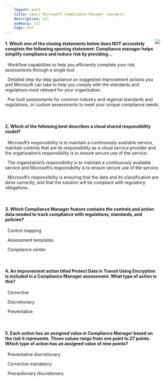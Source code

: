 ```yaml
---
    layout: post
    title: Learn Microsoft Compliance Manager concepts 
    description: nil
    summary: nil
    tags: nil
---
```



 <a target="_blank" href="https://docs.microsoft.com/en-us/learn/modules/compmgmt-learn-concepts/knowledge-check/"><i class="fas fa-external-link-alt"></i> </a>
 <img align="right" src="https://docs.microsoft.com/en-us/learn/achievements/learn-microsoft-compliance-manager-concepts.svg">
####  1. Which one of the closing statements below does NOT accurately complete the following opening statement: Compliance manager helps simplify compliance and reduce risk by providing…


<i class='far fa-square'></i> &nbsp;&nbsp;Workflow capabilities to help you efficiently complete your risk assessments through a single tool.

<i class='fas fa-check-square' style='color: Dodgerblue;'></i> &nbsp;&nbsp;Detailed step-by-step guidance on suggested improvement actions you and Microsoft can take to help you comply with the standards and regulations most relevant for your organization.

<i class='far fa-square'></i> &nbsp;&nbsp;Pre-built assessments for common industry and regional standards and regulations, or custom assessments to meet your unique compliance needs.
<br />
<br />
<br />

####  2. Which of the following best describes a cloud shared responsibility model?


<i class='fas fa-check-square' style='color: Dodgerblue;'></i> &nbsp;&nbsp;Microsoft’s responsibility is to maintain a continuously available service, maintain controls that are its responsibility as a cloud service provider and the organization’s responsibility is to ensure secure use of the service.

<i class='far fa-square'></i> &nbsp;&nbsp;The organization’s responsibility is to maintain a continuously available service and Microsoft’s responsibility is to ensure secure use of the service.

<i class='far fa-square'></i> &nbsp;&nbsp;Microsoft’s responsibility is ensuring that the data and its classification are done correctly, and that the solution will be compliant with regulatory obligations.
<br />
<br />
<br />

####  3. Which Compliance Manager feature contains the controls and action data needed to track compliance with regulations, standards, and policies?


<i class='far fa-square'></i> &nbsp;&nbsp;Control mapping

<i class='fas fa-check-square' style='color: Dodgerblue;'></i> &nbsp;&nbsp;Assessment templates

<i class='far fa-square'></i> &nbsp;&nbsp;Compliance center
<br />
<br />
<br />

####  4. An improvement action titled Protect Data in Transit Using Encryption is included in a Compliance Manager assessment.  What type of action is this?


<i class='far fa-square'></i> &nbsp;&nbsp;Corrective

<i class='far fa-square'></i> &nbsp;&nbsp;Discretionary

<i class='fas fa-check-square' style='color: Dodgerblue;'></i> &nbsp;&nbsp;Preventative
<br />
<br />
<br />

####  5. Each action has an assigned value in Compliance Manager based on the risk it represents. Those values range from one point to 27 points. Which type of action has an assigned value of nine points?


<i class='fas fa-check-square' style='color: Dodgerblue;'></i> &nbsp;&nbsp;Preventative discretionary

<i class='far fa-square'></i> &nbsp;&nbsp;Corrective mandatory

<i class='far fa-square'></i> &nbsp;&nbsp;Precautionary discretionary
<br />
<br />
<br />
